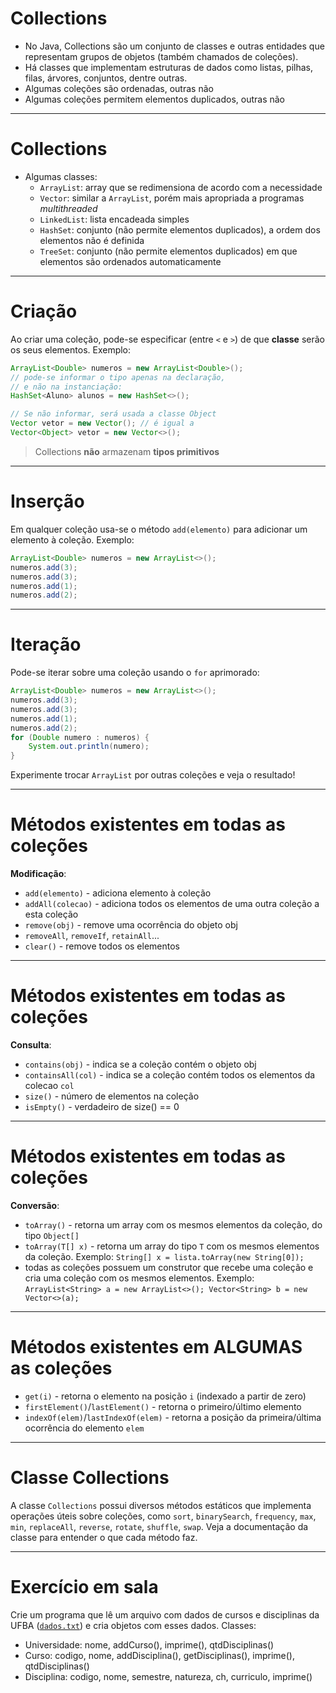 # Collections

- No Java, Collections são um conjunto de classes e outras entidades que representam grupos de objetos (também chamados de coleções).
- Há classes que implementam estruturas de dados como listas, pilhas, filas, árvores, conjuntos, dentre outras.
- Algumas coleções são ordenadas, outras não
- Algumas coleções permitem elementos duplicados, outras não

---

# Collections

- Algumas classes:
    - `ArrayList`: array que se redimensiona de acordo com a necessidade
    - `Vector`: similar a `ArrayList`, porém mais apropriada a programas *multithreaded*
    - `LinkedList`: lista encadeada simples
    - `HashSet`: conjunto (não permite elementos duplicados), a ordem dos elementos não é definida
    - `TreeSet`: conjunto (não permite elementos duplicados) em que elementos são ordenados automaticamente

---

# Criação

Ao criar uma coleção, pode-se especificar (entre `<` e `>`) de que **classe** serão os seus elementos. Exemplo:

```java
ArrayList<Double> numeros = new ArrayList<Double>();
// pode-se informar o tipo apenas na declaração,
// e não na instanciação:
HashSet<Aluno> alunos = new HashSet<>();

// Se não informar, será usada a classe Object
Vector vetor = new Vector(); // é igual a
Vector<Object> vetor = new Vector<>();
```

> Collections **não** armazenam **tipos primitivos**

---

# Inserção

Em qualquer coleção usa-se o método `add(elemento)` para adicionar um elemento à coleção. Exemplo:

```java
ArrayList<Double> numeros = new ArrayList<>();
numeros.add(3);
numeros.add(3);
numeros.add(1);
numeros.add(2);
```

---

# Iteração

Pode-se iterar sobre uma coleção usando o `for` aprimorado:

```java
ArrayList<Double> numeros = new ArrayList<>();
numeros.add(3);
numeros.add(3);
numeros.add(1);
numeros.add(2);
for (Double numero : numeros) {
    System.out.println(numero);
}
```

Experimente trocar `ArrayList` por outras coleções e veja o resultado!


---

# Métodos existentes em todas as coleções

**Modificação**:

+ `add(elemento)` - adiciona elemento à coleção
+ `addAll(colecao)` - adiciona todos os elementos de uma outra coleção a esta coleção
+ `remove(obj)` - remove uma ocorrência do objeto obj
+ `removeAll`, `removeIf`, `retainAll`...
+ `clear()` - remove todos os elementos

---

# Métodos existentes em todas as coleções

**Consulta**:

+ `contains(obj)` - indica se a coleção contém o objeto obj
+ `containsAll(col)` - indica se a coleção contém todos os elementos da colecao `col`
+ `size()` - número de elementos na coleção
+ `isEmpty()` - verdadeiro de size() == 0

---

# Métodos existentes em todas as coleções

**Conversão**:

+ `toArray()` - retorna um array com os mesmos elementos da coleção, do tipo `Object[]`
+ `toArray(T[] x)` - retorna um array do tipo `T` com os mesmos elementos da coleção. Exemplo: `String[] x = lista.toArray(new String[0]);`
+ todas as coleções possuem um construtor que recebe uma coleção e cria uma coleção com os mesmos elementos. Exemplo: `ArrayList<String> a = new ArrayList<>(); Vector<String> b = new Vector<>(a);`

---

# Métodos existentes em ALGUMAS as coleções

+ `get(i)` - retorna o elemento na posição `i` (indexado a partir de zero)
+ `firstElement()`/`lastElement()` - retorna o primeiro/último elemento
+ `indexOf(elem)`/`lastIndexOf(elem)` - retorna a posição da primeira/última ocorrência do elemento `elem`

---

# Classe Collections

A classe `Collections` possui diversos métodos estáticos que implementa operações úteis sobre coleções, como `sort`, `binarySearch`, `frequency`, `max`, `min`, `replaceAll`, `reverse`, `rotate`, `shuffle`, `swap`. Veja a documentação da classe para entender o que cada método faz.

---

# Exercício em sala

Crie um programa que lê um arquivo com dados de cursos e disciplinas da UFBA ([`dados.txt`](https://raw.githubusercontent.com/rodrigorgs/aulas/master/mata37/web/dados.txt)) e cria objetos com esses dados. Classes:

- Universidade: nome, addCurso(), imprime(), qtdDisciplinas()
- Curso: codigo, nome, addDisciplina(), getDisciplinas(), imprime(), qtdDisciplinas()
- Disciplina: codigo, nome, semestre, natureza, ch, curriculo, imprime()
